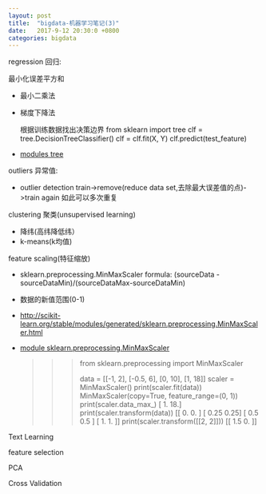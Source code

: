 ```yaml
---
layout: post
title:  "bigdata-机器学习笔记(3)"
date:   2017-9-12 20:30:0 +0800
categories: bigdata
---
```


regression 回归:

最小化误差平方和

* 最小二乘法
* 梯度下降法

    根据训练数据找出决策边界
    from sklearn import tree
    clf = tree.DecisionTreeClassifier()
    clf = clf.fit(X, Y)
    clf.predict(test_feature)
    
* [modules tree](http://scikit-learn.org/stable/modules/tree.html)


outliers 异常值:

* outlier detection
    train->remove(reduce data set,去除最大误差值的点)->train again 如此可以多次重复
   

clustering 聚类(unsupervised learning)

* 降纬(高纬降低纬）
* k-means(k均值)

feature scaling(特征缩放)


* sklearn.preprocessing.MinMaxScaler formula: (sourceData - sourceDataMin)/(sourceDataMax-sourceDataMin)
* 数据的新值范围(0-1)
* http://scikit-learn.org/stable/modules/generated/sklearn.preprocessing.MinMaxScaler.html
* [module sklearn.preprocessing.MinMaxScaler](http://scikit-learn.org/stable/modules/generated/sklearn.preprocessing.MinMaxScaler.html)

    >>> from sklearn.preprocessing import MinMaxScaler
    >>>
    >>> data = [[-1, 2], [-0.5, 6], [0, 10], [1, 18]]
    >>> scaler = MinMaxScaler()
    >>> print(scaler.fit(data))
    MinMaxScaler(copy=True, feature_range=(0, 1))
    >>> print(scaler.data_max_)
    [  1.  18.]
    >>> print(scaler.transform(data))
    [[ 0.    0.  ]
     [ 0.25  0.25]
     [ 0.5   0.5 ]
     [ 1.    1.  ]]
    >>> print(scaler.transform([[2, 2]]))
    [[ 1.5  0. ]]
    
    
Text Learning


feature selection

PCA

Cross Validation


